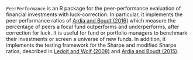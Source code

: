 `PeerPerformance` is an R package for the peer-performance evaluation of financial investments with
luck-correction. In particular, it implements the peer performance ratios 
of [Ardia and Boudt (2016)](http://dx.doi.org/10.2139/ssrn.2000901) which measure the percentage of peers a focal fund outperforms and underperforms, after
correction for luck. It is useful for fund or portfolio managers to 
benchmark their investments or screen a universe of new funds. 
In addition, it implements the testing framework for the Sharpe and modified Sharpe ratios, described 
in [Ledoit and Wolf (2008)](http://dx.doi.org/10.1016/j.jempfin.2008.03.002) 
and [Ardia and Boudt (2015)](http://dx.doi.org/10.1016/j.frl.2015.02.008).